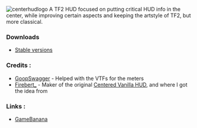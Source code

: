 ![centerhudlogo](https://github.com/Eerorri/Center-Hud/assets/97610612/71734771-e68e-445d-8a93-7c3ab9ceacf6)
A TF2 HUD focused on putting critical HUD info in the center, while improving certain aspects and keeping the artstyle of TF2, but more classical.
### Downloads
- [Stable versions](https://github.com/Eerorri/center-hud/releases)
### Credits :
- [GoopSwagger](https://gamebanana.com/members/1672887) - Helped with the VTFs for the meters
- [Firebert_](https://gamebanana.com/mods/316578) - Maker of the original [Centered Vanilla HUD](https://gamebanana.com/mods/316578), and where I got the idea from
### Links :
- [GameBanana](https://gamebanana.com/mods/485290)
